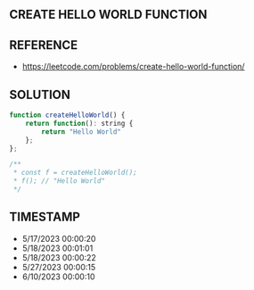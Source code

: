 ## CREATE HELLO WORLD FUNCTION

## REFERENCE

- https://leetcode.com/problems/create-hello-world-function/

## SOLUTION

``` javascript
function createHelloWorld() {
	return function(): string {
        return "Hello World"
    };
};

/**
 * const f = createHelloWorld();
 * f(); // "Hello World"
 */
```


## TIMESTAMP

- 5/17/2023 00:00:20 
- 5/18/2023 00:01:01 
- 5/18/2023 00:00:22
- 5/27/2023 00:00:15
- 6/10/2023 00:00:10
